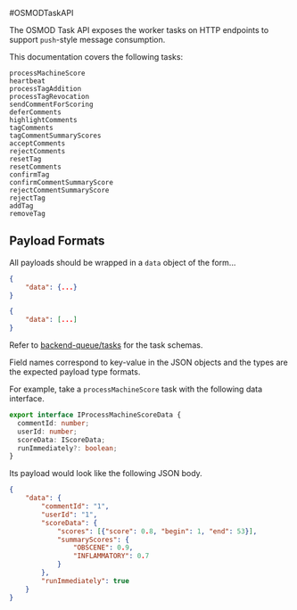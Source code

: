 #OSMODTaskAPI

The OSMOD Task API exposes the worker tasks on HTTP endpoints to support
`push`-style message consumption.

This documentation covers the following tasks:

```text
processMachineScore
heartbeat
processTagAddition
processTagRevocation
sendCommentForScoring
deferComments
highlightComments
tagComments
tagCommentSummaryScores
acceptComments
rejectComments
resetTag
resetComments
confirmTag
confirmCommentSummaryScore
rejectCommentSummaryScore
rejectTag
addTag
removeTag
```


## Payload Formats

All payloads should be wrapped in a `data` object of the form...
```json
{
    "data": {...}
}
```

```json
{
    "data": [...]
}
```

Refer to [backend-queue/tasks](https://github.com/Jigsaw-Code/moderator/tree/dev/packages/backend-queue/src/tasks) for the task schemas.

Field names correspond to key-value in the JSON objects and the types are the expected payload type formats.

For example, take a `processMachineScore` task with the following data interface.
```typescript
export interface IProcessMachineScoreData {
  commentId: number;
  userId: number;
  scoreData: IScoreData;
  runImmediately?: boolean;
}
```

Its payload would look like the following JSON body.
```json
{
    "data": {
        "commentId": "1",
        "userId": "1",
        "scoreData": {
            "scores": [{"score": 0.8, "begin": 1, "end": 53}],
            "summaryScores": {
                "OBSCENE": 0.9,
                "INFLAMMATORY": 0.7
            }
        },
        "runImmediately": true
    }
}
```
